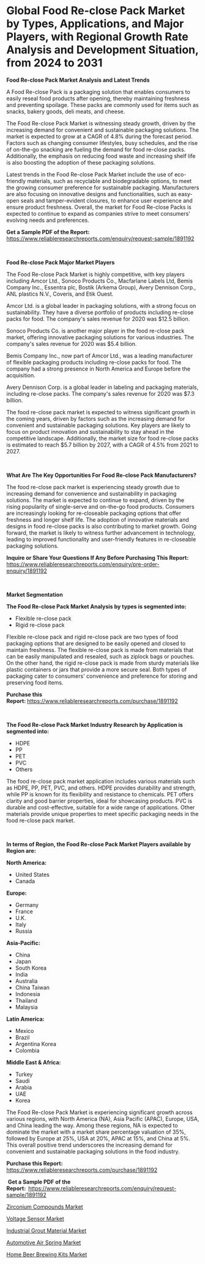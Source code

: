 <p><h1>Global Food Re-close Pack Market by Types, Applications, and Major Players, with Regional Growth Rate Analysis and Development Situation, from 2024 to 2031</h1></p><p><strong>Food Re-close Pack Market Analysis and Latest Trends</strong></p>
<p><p>A Food Re-close Pack is a packaging solution that enables consumers to easily reseal food products after opening, thereby maintaining freshness and preventing spoilage. These packs are commonly used for items such as snacks, bakery goods, deli meats, and cheese.</p><p>The Food Re-close Pack Market is witnessing steady growth, driven by the increasing demand for convenient and sustainable packaging solutions. The market is expected to grow at a CAGR of 4.8% during the forecast period. Factors such as changing consumer lifestyles, busy schedules, and the rise of on-the-go snacking are fueling the demand for food re-close packs. Additionally, the emphasis on reducing food waste and increasing shelf life is also boosting the adoption of these packaging solutions.</p><p>Latest trends in the Food Re-close Pack Market include the use of eco-friendly materials, such as recyclable and biodegradable options, to meet the growing consumer preference for sustainable packaging. Manufacturers are also focusing on innovative designs and functionalities, such as easy-open seals and tamper-evident closures, to enhance user experience and ensure product freshness. Overall, the market for Food Re-close Packs is expected to continue to expand as companies strive to meet consumers' evolving needs and preferences.</p></p>
<p><strong>Get a Sample PDF of the Report:&nbsp;</strong> <a href="https://www.reliableresearchreports.com/enquiry/request-sample/1891192">https://www.reliableresearchreports.com/enquiry/request-sample/1891192</a></p>
<p>&nbsp;</p>
<p><strong>Food Re-close Pack Major Market Players</strong></p>
<p><p>The Food Re-close Pack Market is highly competitive, with key players including Amcor Ltd., Sonoco Products Co., Macfarlane Labels Ltd, Bemis Company Inc., Essentra plc, Bostik (Arkema Group), Avery Dennison Corp., ANL plastics N.V., Coveris, and Etik Ouest.</p><p>Amcor Ltd. is a global leader in packaging solutions, with a strong focus on sustainability. They have a diverse portfolio of products including re-close packs for food. The company's sales revenue for 2020 was $12.5 billion.</p><p>Sonoco Products Co. is another major player in the food re-close pack market, offering innovative packaging solutions for various industries. The company's sales revenue for 2020 was $5.4 billion.</p><p>Bemis Company Inc., now part of Amcor Ltd., was a leading manufacturer of flexible packaging products including re-close packs for food. The company had a strong presence in North America and Europe before the acquisition.</p><p>Avery Dennison Corp. is a global leader in labeling and packaging materials, including re-close packs. The company's sales revenue for 2020 was $7.3 billion.</p><p>The food re-close pack market is expected to witness significant growth in the coming years, driven by factors such as the increasing demand for convenient and sustainable packaging solutions. Key players are likely to focus on product innovation and sustainability to stay ahead in the competitive landscape. Additionally, the market size for food re-close packs is estimated to reach $5.7 billion by 2027, with a CAGR of 4.5% from 2021 to 2027.</p></p>
<p>&nbsp;</p>
<p><strong>What Are The Key Opportunities For Food Re-close Pack Manufacturers?</strong></p>
<p><p>The food re-close pack market is experiencing steady growth due to increasing demand for convenience and sustainability in packaging solutions. The market is expected to continue to expand, driven by the rising popularity of single-serve and on-the-go food products. Consumers are increasingly looking for re-closeable packaging options that offer freshness and longer shelf life. The adoption of innovative materials and designs in food re-close packs is also contributing to market growth. Going forward, the market is likely to witness further advancement in technology, leading to improved functionality and user-friendly features in re-closeable packaging solutions.</p></p>
<p><strong>Inquire or Share Your Questions If Any Before Purchasing This Report:</strong> <a href="https://www.reliableresearchreports.com/enquiry/pre-order-enquiry/1891192">https://www.reliableresearchreports.com/enquiry/pre-order-enquiry/1891192</a></p>
<p>&nbsp;</p>
<p><strong>Market Segmentation</strong></p>
<p><strong>The Food Re-close Pack Market Analysis by types is segmented into:</strong></p>
<p><ul><li>Flexible re-close pack</li><li>Rigid re-close pack</li></ul></p>
<p><p>Flexible re-close pack and rigid re-close pack are two types of food packaging options that are designed to be easily opened and closed to maintain freshness. The flexible re-close pack is made from materials that can be easily manipulated and resealed, such as ziplock bags or pouches. On the other hand, the rigid re-close pack is made from sturdy materials like plastic containers or jars that provide a more secure seal. Both types of packaging cater to consumers' convenience and preference for storing and preserving food items.</p></p>
<p><strong>Purchase this Report:&nbsp;</strong><a href="https://www.reliableresearchreports.com/purchase/1891192">https://www.reliableresearchreports.com/purchase/1891192</a></p>
<p>&nbsp;</p>
<p><strong>The Food Re-close Pack Market Industry Research by Application is segmented into:</strong></p>
<p><ul><li>HDPE</li><li>PP</li><li>PET</li><li>PVC</li><li>Others</li></ul></p>
<p><p>The food re-close pack market application includes various materials such as HDPE, PP, PET, PVC, and others. HDPE provides durability and strength, while PP is known for its flexibility and resistance to chemicals. PET offers clarity and good barrier properties, ideal for showcasing products. PVC is durable and cost-effective, suitable for a wide range of applications. Other materials provide unique properties to meet specific packaging needs in the food re-close pack market.</p></p>
<p>&nbsp;</p>
<p><strong>In terms of Region, the Food Re-close Pack Market Players available by Region are:</strong></p>
<p>
    <p> <strong> North America: </strong>
        <ul>
            <li>United States</li>
            <li>Canada</li>
        </ul>
        </p> 
    <p> <strong> Europe: </strong>
        <ul>
            <li>Germany</li>
            <li>France</li>
            <li>U.K.</li>
            <li>Italy</li>
            <li>Russia</li>
        </ul>
        </p> 
    <p> <strong> Asia-Pacific: </strong>
        <ul>
            <li>China</li>
            <li>Japan</li>
            <li>South Korea</li>
            <li>India</li>
            <li>Australia</li>
            <li>China Taiwan</li>
            <li>Indonesia</li>
            <li>Thailand</li>
            <li>Malaysia</li>
        </ul>
        </p> 
    <p> <strong> Latin America: </strong>
        <ul>
            <li>Mexico</li>
            <li>Brazil</li>
            <li>Argentina Korea</li>
            <li>Colombia</li>
        </ul>
        </p> 
    <p> <strong> Middle East & Africa: </strong>
        <ul>
            <li>Turkey</li>
            <li>Saudi</li>
            <li>Arabia</li>
            <li>UAE</li>
            <li>Korea</li>
        </ul>
    </p>
    </p>
<p><p>The Food Re-close Pack Market is experiencing significant growth across various regions, with North America (NA), Asia Pacific (APAC), Europe, USA, and China leading the way. Among these regions, NA is expected to dominate the market with a market share percentage valuation of 35%, followed by Europe at 25%, USA at 20%, APAC at 15%, and China at 5%. This overall positive trend underscores the increasing demand for convenient and sustainable packaging solutions in the food industry.</p></p>
<p><strong>Purchase this Report: </strong><a href="https://www.reliableresearchreports.com/purchase/1891192">https://www.reliableresearchreports.com/purchase/1891192</a></p>
<p>&nbsp;<strong>Get a Sample PDF of the Report:&nbsp;&nbsp;</strong><a href="https://www.reliableresearchreports.com/enquiry/request-sample/1891192">https://www.reliableresearchreports.com/enquiry/request-sample/1891192</a></p>
<p><strong></strong></p>
<p><p><a href="https://view.publitas.com/reportprime-1/zirconium-compounds-market-provides-a-comprehensive-analysis-including-a-macro-overview-of-the-market-as-well-as-micro-details-such-as-market-size-and-competitive-landscape/">Zirconium Compounds Market</a></p><p><a href="https://view.publitas.com/reportprime-1/voltage-sensor-market-provides-detailed-segmentation-of-this-market-based-on-type-application-and-region-and-forecast-for-the-period-from-2024-2031/">Voltage Sensor Market</a></p><p><a href="https://unruly-ladybug-44b.notion.site/Industrial-Grout-Material-Market-Research-Report-The-Key-To-Successful-Business-Strategy-Forecasted-1de5571629c44d5aa5f2b89d0b9a9571">Industrial Grout Material Market</a></p><p><a href="https://poised-avenue-46d.notion.site/Automotive-Air-Spring-Market-Research-Report-Unlocks-Analysis-on-the-Market-Financial-Status-Market-fd838a6e1aa546a780ee758b821fdde0">Automotive Air Spring Market</a></p><p><a href="https://gentle-editor-9db.notion.site/Home-Beer-Brewing-Kits-Market-Size-Market-Share-and-Global-Market-Analysis-Report-2024-2031-4e68ade6f8b640109eebcb8d3232bca7">Home Beer Brewing Kits Market</a></p></p>